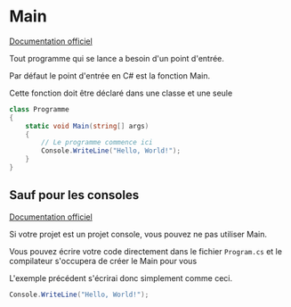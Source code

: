 # Main

[Documentation officiel](https://learn.microsoft.com/en-us/dotnet/csharp/fundamentals/program-structure/main-command-line)

Tout programme qui se lance a besoin d'un point d'entrée.

Par défaut le point d'entrée en C# est la fonction Main.

Cette fonction doit être déclaré dans une classe et une seule

```cs
class Programme
{
    static void Main(string[] args)
    {
        // Le programme commence ici
        Console.WriteLine("Hello, World!");
    }
}
```

## Sauf pour les consoles

[Documentation officiel](https://learn.microsoft.com/en-us/dotnet/csharp/fundamentals/program-structure/top-level-statements)

Si votre projet est un projet console, vous pouvez ne pas utiliser Main.

Vous pouvez écrire votre code directement dans le fichier `Program.cs` et le compilateur s'occupera de créer le Main pour vous

L'exemple précédent s'écrirai donc simplement comme ceci.

```cs
Console.WriteLine("Hello, World!");
```